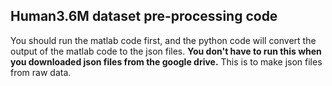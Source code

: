 ## Human3.6M dataset pre-processing code

You should run the matlab code first, and the python code will convert the output of the matlab code to the json files.
**You don't have to run this when you downloaded json files from the google drive.** This is to make json files from raw
data.
